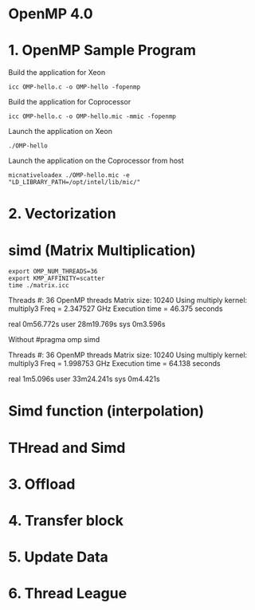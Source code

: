 # OpenMP 4.0

# 1. OpenMP Sample Program

Build the application for Xeon
```
icc OMP-hello.c -o OMP-hello -fopenmp
```

Build the application for Coprocessor
```
icc OMP-hello.c -o OMP-hello.mic -mmic -fopenmp
```

Launch the application on Xeon
```
./OMP-hello
```

Launch the application on the Coprocessor from host
```
micnativeloadex ./OMP-hello.mic -e "LD_LIBRARY_PATH=/opt/intel/lib/mic/"
```

# 2. Vectorization

# simd (Matrix Multiplication)
```
export OMP_NUM_THREADS=36 
export KMP_AFFINITY=scatter
time ./matrix.icc
```

Threads #: 36 OpenMP threads
Matrix size: 10240
Using multiply kernel: multiply3
Freq = 2.347527 GHz
Execution time = 46.375 seconds

real    0m56.772s
user    28m19.769s
sys     0m3.596s

Without #pragma omp simd

Threads #: 36 OpenMP threads
Matrix size: 10240
Using multiply kernel: multiply3
Freq = 1.998753 GHz
Execution time = 64.138 seconds

real    1m5.096s
user    33m24.241s
sys     0m4.421s

# Simd function (interpolation)

# THread and Simd


# 3. Offload

# 4. Transfer block

# 5. Update Data

# 6. Thread League

